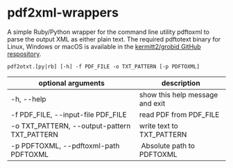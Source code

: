 # pdf2xml-wrappers

A simple Ruby/Python wrapper for the command line utility pdftoxml to parse the output XML as either plain text. The required pdftotext binary for Linux, Windows or macOS is available in the [kermitt2/grobid GitHub respository](https://github.com/kermitt2/grobid/tree/master/grobid-home/pdf2xml).

`pdf2otxt.[py|rb] [-h] -f PDF_FILE -o TXT_PATTERN [-p PDFTOXML]`


| optional arguments                            | description                     |
|-----------------------------------------------|---------------------------------|
|  -h, --help                                   | show this help message and exit |
|  -f PDF_FILE, --input-file PDF_FILE           | read PDF from PDF_FILE          |
|  -o TXT_PATTERN, --output-pattern TXT_PATTERN | write text to TXT_PATTERN       |
|  -p PDFTOXML, --pdftoxml-path PDFTOXML        | Absolute path to PDFTOXML       |

